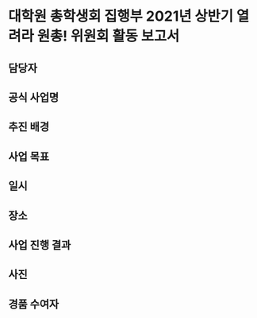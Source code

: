 대학원 총학생회 집행부 2021년 상반기 열려라 원총! 위원회 활동 보고서
===

## 담당자

## 공식 사업명

## 추진 배경

## 사업 목표

## 일시

## 장소

## 사업 진행 결과

## 사진

## 경품 수여자

